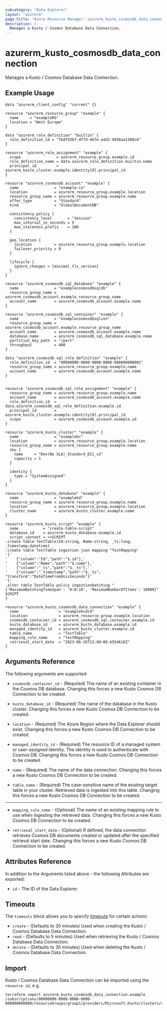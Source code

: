 ```yaml
---
subcategory: "Data Explorer"
layout: "azurerm"
page_title: "Azure Resource Manager: azurerm_kusto_cosmosdb_data_connection"
description: |-
  Manages a Kusto / Cosmos Database Data Connection.
---
```


# azurerm_kusto_cosmosdb_data_connection

Manages a Kusto / Cosmos Database Data Connection.

## Example Usage

```hcl
data "azurerm_client_config" "current" {}

resource "azurerm_resource_group" "example" {
  name     = "exampleRG"
  location = "West Europe"
}

data "azurerm_role_definition" "builtin" {
  role_definition_id = "fbdf93bf-df7d-467e-a4d2-9458aa1360c8"
}

resource "azurerm_role_assignment" "example" {
  scope                = azurerm_resource_group.example.id
  role_definition_name = data.azurerm_role_definition.builtin.name
  principal_id         = azurerm_kusto_cluster.example.identity[0].principal_id
}

resource "azurerm_cosmosdb_account" "example" {
  name                = "example-ca"
  location            = azurerm_resource_group.example.location
  resource_group_name = azurerm_resource_group.example.name
  offer_type          = "Standard"
  kind                = "GlobalDocumentDB"

  consistency_policy {
    consistency_level       = "Session"
    max_interval_in_seconds = 5
    max_staleness_prefix    = 100
  }

  geo_location {
    location          = azurerm_resource_group.example.location
    failover_priority = 0
  }

  lifecycle {
    ignore_changes = [minimal_tls_version]
  }
}

resource "azurerm_cosmosdb_sql_database" "example" {
  name                = "examplecosmosdbsqldb"
  resource_group_name = azurerm_cosmosdb_account.example.resource_group_name
  account_name        = azurerm_cosmosdb_account.example.name
}

resource "azurerm_cosmosdb_sql_container" "example" {
  name                = "examplecosmosdbsqlcon"
  resource_group_name = azurerm_cosmosdb_account.example.resource_group_name
  account_name        = azurerm_cosmosdb_account.example.name
  database_name       = azurerm_cosmosdb_sql_database.example.name
  partition_key_path  = "/part"
  throughput          = 400
}

data "azurerm_cosmosdb_sql_role_definition" "example" {
  role_definition_id  = "00000000-0000-0000-0000-000000000001"
  resource_group_name = azurerm_resource_group.example.name
  account_name        = azurerm_cosmosdb_account.example.name
}


resource "azurerm_cosmosdb_sql_role_assignment" "example" {
  resource_group_name = azurerm_resource_group.example.name
  account_name        = azurerm_cosmosdb_account.example.name
  role_definition_id  = data.azurerm_cosmosdb_sql_role_definition.example.id
  principal_id        = azurerm_kusto_cluster.example.identity[0].principal_id
  scope               = azurerm_cosmosdb_account.example.id
}

resource "azurerm_kusto_cluster" "example" {
  name                = "examplekc"
  location            = azurerm_resource_group.example.location
  resource_group_name = azurerm_resource_group.example.name
  sku {
    name     = "Dev(No SLA)_Standard_D11_v2"
    capacity = 1
  }

  identity {
    type = "SystemAssigned"
  }
}

resource "azurerm_kusto_database" "example" {
  name                = "examplekd"
  resource_group_name = azurerm_resource_group.example.name
  location            = azurerm_resource_group.example.location
  cluster_name        = azurerm_kusto_cluster.example.name
}

resource "azurerm_kusto_script" "example" {
  name           = "create-table-script"
  database_id    = azurerm_kusto_database.example.id
  script_content = <<SCRIPT
.create table TestTable(Id:string, Name:string, _ts:long, _timestamp:datetime)
.create table TestTable ingestion json mapping "TestMapping"
'['
'    {"column":"Id","path":"$.id"},'
'    {"column":"Name","path":"$.name"},'
'    {"column":"_ts","path":"$._ts"},'
'    {"column":"_timestamp","path":"$._ts", "transform":"DateTimeFromUnixSeconds"}'
']'
.alter table TestTable policy ingestionbatching "{'MaximumBatchingTimeSpan': '0:0:10', 'MaximumNumberOfItems': 10000}"
SCRIPT
}

resource "azurerm_kusto_cosmosdb_data_connection" "example" {
  name                  = "examplekcdcd"
  location              = azurerm_resource_group.example.location
  cosmosdb_container_id = azurerm_cosmosdb_sql_container.example.id
  kusto_database_id     = azurerm_kusto_database.example.id
  managed_identity_id   = azurerm_kusto_cluster.example.id
  table_name            = "TestTable"
  mapping_rule_name     = "TestMapping"
  retrieval_start_date  = "2023-06-26T12:00:00.6554616Z"
}
```

## Arguments Reference

The following arguments are supported:

* `cosmosdb_container_id` - (Required) The name of an existing container in the Cosmos DB database. Changing this forces a new Kusto Cosmos DB Connection to be created.

* `kusto_database_id` - (Required) The name of the database in the Kusto cluster. Changing this forces a new Kusto Cosmos DB Connection to be created.

* `location` - (Required) The Azure Region where the Data Explorer should exist. Changing this forces a new Kusto Cosmos DB Connection to be created.

* `managed_identity_id` - (Required) The resource ID of a managed system or user-assigned identity. The identity is used to authenticate with Cosmos DB. Changing this forces a new Kusto Cosmos DB Connection to be created.

* `name` - (Required) The name of the data connection. Changing this forces a new Kusto Cosmos DB Connection to be created.

* `table_name` - (Required) The case-sensitive name of the existing target table in your cluster. Retrieved data is ingested into this table. Changing this forces a new Kusto Cosmos DB Connection to be created.

---

* `mapping_rule_name` - (Optional) The name of an existing mapping rule to use when ingesting the retrieved data. Changing this forces a new Kusto Cosmos DB Connection to be created.

* `retrieval_start_date` - (Optional) If defined, the data connection retrieves Cosmos DB documents created or updated after the specified retrieval start date. Changing this forces a new Kusto Cosmos DB Connection to be created.

## Attributes Reference

In addition to the Arguments listed above - the following Attributes are exported: 

* `id` - The ID of the Data Explorer.

## Timeouts

The `timeouts` block allows you to specify [timeouts](https://www.terraform.io/language/resources/syntax#operation-timeouts) for certain actions:

* `create` - (Defaults to 30 minutes) Used when creating the Kusto / Cosmos Database Data Connection.
* `read` - (Defaults to 5 minutes) Used when retrieving the Kusto / Cosmos Database Data Connection.
* `delete` - (Defaults to 30 minutes) Used when deleting the Kusto / Cosmos Database Data Connection.

## Import

Kusto / Cosmos Database Data Connection can be imported using the `resource id`, e.g.

```shell
terraform import azurerm_kusto_cosmosdb_data_connection.example /subscriptions/00000000-0000-0000-0000-000000000000/resourceGroups/group1/providers/Microsoft.Kusto/clusters/cluster1/databases/database1/dataConnections/dataConnection1
```
